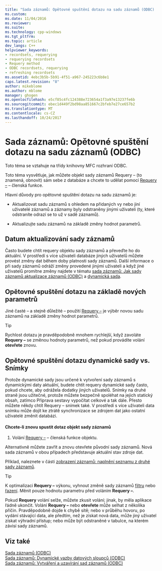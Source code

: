 ```yaml
---
title: "Sada záznamů: Opětovné spuštění dotazu na sadu záznamů (ODBC) | Microsoft Docs"
ms.custom: 
ms.date: 11/04/2016
ms.reviewer: 
ms.suite: 
ms.technology: cpp-windows
ms.tgt_pltfrm: 
ms.topic: article
dev_langs: C++
helpviewer_keywords:
- recordsets, requerying
- requerying recordsets
- Requery method
- ODBC recordsets, requerying
- refreshing recordsets
ms.assetid: 4ebc3b5b-5b91-4f51-a967-245223c6b8e1
caps.latest.revision: "8"
author: mikeblome
ms.author: mblome
manager: ghogen
ms.openlocfilehash: e5cf85c4fc124388e723654a1f3a97e13237fe6b
ms.sourcegitcommit: ebec1d449f2bd98aa851667c2bfeb7e27ce657b2
ms.translationtype: MT
ms.contentlocale: cs-CZ
ms.lasthandoff: 10/24/2017
---
```

# <a name="recordset-requerying-a-recordset-odbc"></a>Sada záznamů: Opětovné spuštění dotazu na sadu záznamů (ODBC)
Toto téma se vztahuje na třídy knihovny MFC rozhraní ODBC.  
  
 Toto téma vysvětluje, jak můžete objekt sady záznamů Requery – (to znamená, obnovit) sám sebe z databáze a chcete to udělat pomocí [Requery –](../../mfc/reference/crecordset-class.md#requery) – členská funkce.  
  
 Hlavní důvody pro opětovné spuštění dotazu na sadu záznamů je:  
  
-   Aktualizovat sadu záznamů s ohledem na přidaných vy nebo jiní uživatelé záznamů a záznamy byly odstraněny jinými uživateli (ty, které odstraníte odrazí se to už v sadě záznamů).  
  
-   Aktualizujte sadu záznamů na základě změny hodnot parametrů.  
  
##  <a name="_core_bringing_the_recordset_up_to_date"></a>Datum aktualizování sady záznamů  
 Často budete chtít requery objektu sady záznamů a převeďte ho do aktuální. V prostředí s více uživateli databáze jiných uživatelů můžete provést změny dat během doby platnosti sady záznamů. Další informace o při sady záznamů odráží změny provedené jinými uživateli a když jiné uživatelů promítne změny najdete v tématu [sada záznamů: Jak sady záznamů aktualizace záznamů (ODBC)](../../data/odbc/recordset-how-recordsets-update-records-odbc.md) a [dynamická sada](../../data/odbc/dynaset.md).  
  
##  <a name="_core_requerying_based_on_new_parameters"></a>Opětovné spuštění dotazu na základě nových parametrů  
 Jiné časté – a stejně důležité – použití [Requery –](../../mfc/reference/crecordset-class.md#requery) je výběr novou sadu záznamů na základě změny hodnot parametrů.  
  
> [!TIP]
>  Rychlost dotazu je pravděpodobně mnohem rychlejší, když zavoláte **Requery –** se změnou hodnoty parametrů, než pokud provádíte volání **otevřete** znovu.  
  
##  <a name="_core_requerying_dynasets_vs.._snapshots"></a>Opětovné spuštění dotazu dynamické sady vs. Snímky  
 Protože dynamické sady jsou určené k vytvoření sady záznamů s dynamickými daty aktuální, budete chtít requery dynamické sady často, pokud chcete, aby odrážela dodatky jiných uživatelů. Snímky na druhé straně jsou užitečné, protože můžete bezpečně spoléhat na jejich statický obsah, zatímco Příprava sestavy vypočítat celkové a tak dále. Přesto můžete někdy chtít Requery – snímek také. V prostředí s více uživateli data snímku může dojít ke ztrátě synchronizace se zdrojem dat jako ostatní uživatelé změnit databázi.  
  
#### <a name="to-requery-a-recordset-object"></a>Chcete-li znovu spustit dotaz objekt sady záznamů  
  
1.  Volání [Requery –](../../mfc/reference/crecordset-class.md#requery) – členská funkce objektu.  
  
 Alternativně můžete zavřít a znovu otevřete původní sady záznamů. Nová sada záznamů v obou případech představuje aktuální stav zdroje dat.  
  
 Příklad, naleznete v části [zobrazení záznamů: naplnění seznamu z druhé sady záznamů](../../data/filling-a-list-box-from-a-second-recordset-mfc-data-access.md).  
  
> [!TIP]
>  K optimalizaci **Requery –** výkonu, vyhnout změně sady záznamů [filtru](../../data/odbc/recordset-filtering-records-odbc.md) nebo [řazení](../../data/odbc/recordset-sorting-records-odbc.md). Měnit pouze hodnotu parametru před voláním **Requery –**.  
  
 Pokud **Requery** volání selže, můžete zkusit volání; jinak, by měla aplikace řádně ukončit. Volání **Requery –** nebo **otevřete** může selhat z několika příčin. Pravděpodobně dojde k chybě sítě; nebo v průběhu hovoru, po vydání stávající data, ale předtím, než je získat nová data, může jiný uživatel získat výhradní přístup; nebo může být odstraněné v tabulce, na kterém závisí sady záznamů.  
  
## <a name="see-also"></a>Viz také  
 [Sada záznamů (ODBC)](../../data/odbc/recordset-odbc.md)   
 [Sada záznamů: Dynamické vazby datových sloupců (ODBC)](../../data/odbc/recordset-dynamically-binding-data-columns-odbc.md)   
 [Sada záznamů: Vytváření a uzavírání sad záznamů (ODBC)](../../data/odbc/recordset-creating-and-closing-recordsets-odbc.md)